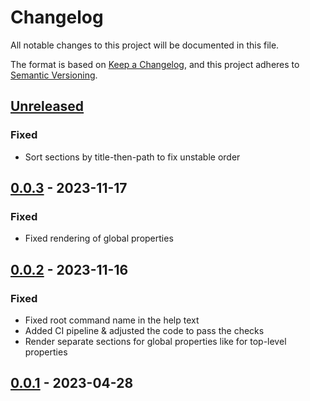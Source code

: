 # Changelog

All notable changes to this project will be documented in this file.

The format is based on [Keep a Changelog](https://keepachangelog.com/en/1.0.0/),
and this project adheres to [Semantic Versioning](https://semver.org/spec/v2.0.0.html).



## [Unreleased]

### Fixed

- Sort sections by title-then-path to fix unstable order

## [0.0.3] - 2023-11-17

### Fixed

- Fixed rendering of global properties

## [0.0.2] - 2023-11-16

### Fixed

- Fixed root command name in the help text
- Added CI pipeline & adjusted the code to pass the checks
- Render separate sections for global properties like for top-level properties

## [0.0.1] - 2023-04-28



[Unreleased]: https://github.com/giantswarm/schemadocs/compare/v0.0.3...HEAD
[0.0.3]: https://github.com/giantswarm/schemadocs/compare/v0.0.2...v0.0.3
[0.0.2]: https://github.com/giantswarm/schemadocs/compare/v0.0.1...v0.0.2
[0.0.1]: https://github.com/giantswarm/schemadocs/releases/tag/v0.0.1
